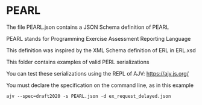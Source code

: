 
# PEARL

The file PEARL.json contains a JSON Schema definition of PEARL

PEARL stands for Programming Exercise Assessment Reporting Language

This definition was inspired by the XML Schema definition of ERL in ERL.xsd

This folder contains examples of valid PERL serializations  

You can test these serializations using the REPL of AJV: https://ajv.js.org/ 

You must declare the specification on the command line, as in this example

    ajv --spec=draft2020 -s PEARL.json -d ex_request_delayed.json
